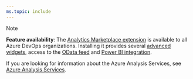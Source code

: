 ```yaml
---
ms.topic: include
---
```


> [!NOTE]  
> **Feature availability**: The [Analytics Marketplace extension](https://marketplace.visualstudio.com/items?itemName=ms.vss-analytics) is available to all Azure DevOps organizations. Installing it provides several [advanced widgets](/azure/devops/report/analytics/analytics-widgets), access to the [OData feed](/azure/devops/report/extend-analytics/index) and [Power BI integration](/azure/devops/report/powerbi/index).
> 
> If you are looking for information about the Azure Analysis Services, see 
> [Azure Analysis Services](https://azure.microsoft.com/services/analysis-services/).

